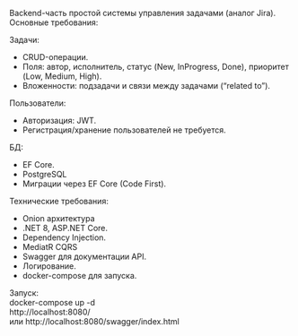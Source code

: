 Backend-часть простой системы управления задачами (аналог Jira).   
Основные требования:

Задачи:
- CRUD-операции.
- Поля: автор, исполнитель, статус (New, InProgress, Done), приоритет (Low, Medium, High).
- Вложенности: подзадачи и связи между задачами (“related to”).

Пользователи:
- Авторизация: JWT.
- Регистрация/хранение пользователей не требуется.

БД:
- EF Core.
- PostgreSQL
- Миграции через EF Core (Code First).

Технические требования:

- Onion архитектура
- .NET 8, ASP.NET Core.
- Dependency Injection.
- MediatR CQRS
- Swagger для документации API.
- Логирование.
- docker-compose для запуска.

Запуск:   
  docker-compose up -d   
  http://localhost:8080/   
  или http://localhost:8080/swagger/index.html   
